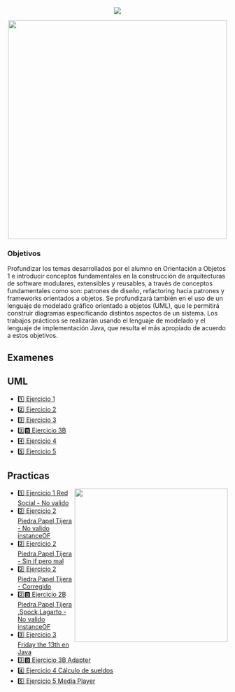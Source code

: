 
<div align="center"> 
<img src="https://readme-typing-svg.demolab.com?font=Fira+Code&size=25&duration=1200&pause=1000&color=FF0000&center=true&width=435&lines=💻 Orientacion a Objetos 2 💻"/>
</div>

<div width="400" align="center"> 
  <p><img  width="500" src="https://mir-s3-cdn-cf.behance.net/project_modules/hd/3e8c52123735017.60f4fd2424e14.gif"></p>

</div>


<h3>Objetivos</h3>
Profundizar los temas desarrollados por el alumno en Orientación a Objetos 1 e introducir conceptos
fundamentales en la construcción de arquitecturas de software modulares, extensibles y reusables, a través
de conceptos fundamentales como son: patrones de diseño, refactoring hacia patrones y frameworks
orientados a objetos. Se profundizará también en el uso de un lenguaje de modelado gráfico orientado a
objetos (UML), que le permitirá construir diagramas especificando distintos aspectos de un sistema. Los
trabajos prácticos se realizarán usando el lenguaje de modelado y el lenguaje de implementación Java, que
resulta el más apropiado de acuerdo a estos objetivos.



<h2>Examenes</h2>


<h2>UML</h2>

- [1️⃣ Ejercicio 1](/assets/UML-EJERCICIO1.png)
- [2️⃣ Ejercicio 2](/assets/UML-EJERCICIO2.png)
- [3️⃣ Ejercicio 3](/assets/UML-EJERCICIO3.png)
- [3️⃣🅱️ Ejercicio 3B](/assets/UML-EJERCICIO3B.png)
- [4️⃣ Ejercicio 4](/assets/UML-EJERCICIO4.png)
- [5️⃣ Ejercicio 5](/assets/UML-EJERCICIO5.png)

<h2>Practicas</h2>

<p><img  width="350" align='right' src="https://media1.tenor.com/m/PUdfnHnBGK4AAAAd/art-room.gif"></p>


- [1️⃣ Ejercicio 1 Red Social - No valido](/src/main/java/Ejercicio1)
- [2️⃣ Ejercicio 2 Piedra,Papel,Tijera - No valido instanceOF](/src/main/java/Ejercicio2)
- [2️⃣ Ejercicio 2 Piedra,Papel,Tijera - Sin if pero mal](/src/main/java/Ejercicio2_SIN_IF)
- [2️⃣ Ejercicio 2 Piedra,Papel,Tijera - Corregido](/src/main/java/Ejercicio2_Ayudantes)
- [2️⃣🅱️ Ejercicio 2B Piedra,Papel,Tijera,Spock,Lagarto -  No valido instanceOF](/src/main/java/Ejercicio2B)
- [3️⃣ Ejercicio 3 Friday the 13th en Java ](/src/test/java/Ejercicio3)
- [3️⃣🅱️ Ejercicio 3B Adapter](/src/main/java/biblioteca)
- [4️⃣ Ejercicio 4 Cálculo de sueldos](/src/main/java/Ejercicio4)
- [5️⃣ Ejercicio 5 Media Player](/src/main/java/Ejercicio5)




